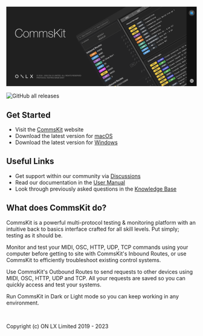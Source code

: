 ![CommsKit](./assets/commskit-banner.png)

![GitHub all releases](https://img.shields.io/github/downloads/onlxltd/commskit/total?style=flat-square)

## Get Started
- Visit the [CommsKit](https://labs.onlx.ltd/commskit) website
- Download the latest version for [macOS](https://github.com/onlxltd/CommsKit/releases/download/v1.8.0/CommsKit-1.8.0.dmg)
- Download the latest version for [Windows](https://github.com/onlxltd/CommsKit/releases/download/v1.8.0/CommsKit-Setup-1.8.0.exe)

## Useful Links
- Get support within our community via [Discussions](https://github.com/onlxltd/commskit/discussions)
- Read our documentation in the [User Manual](https://docs.onlx.ltd/commskit)
- Look through previously asked questions in the [Knowledge Base](https://docs.onlx.ltd/knowledge-base)

## What does CommsKit do?

CommsKit is a powerful multi-protocol testing & monitoring platform with an intuitive back to basics interface crafted for all skill levels. Put simply; testing as it should be.

Monitor and test your MIDI, OSC, HTTP, UDP, TCP commands using your computer before getting to site with CommsKit's Inbound Routes, or use CommsKit to efficiently troubleshoot existing control systems.

Use CommsKit's Outbound Routes to send requests to other devices using MIDI, OSC, HTTP, UDP and TCP. All your requests are saved so you can quickly access and test your systems.

Run CommsKit in Dark or Light mode so you can keep working in any environment.

<br />

Copyright (c) ON LX Limited 2019 - 2023
